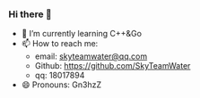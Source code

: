 ### Hi there 👋

<!--
**SkyTeamWater/SkyTeamWater** is a ✨ _special_ ✨ repository because its `README.md` (this file) appears on your GitHub profile.

Here are some ideas to get you started:

- 🔭 I’m currently working on ...
- 🌱 I’m currently learning ...
- 👯 I’m looking to collaborate on ...
- 🤔 I’m looking for help with ...
- 💬 Ask me about ...
- 📫 How to reach me: ...
- 😄 Pronouns: ...
- ⚡ Fun fact: ...
-->
 - 🌱 I’m currently learning C++&Go
 - 📫 How to reach me: 
    - email: skyteamwater@qq.com
    - Github: https://github.com/SkyTeamWater
    - qq: 18017894
 - 😄 Pronouns: Gn3hzZ
